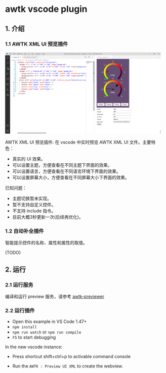 # awtk vscode plugin

## 1. 介绍

### 1.1 AWTK XML UI 预览插件

![demo](demo.png)

AWTK XML UI 预览插件: 在 vscode 中实时预览 AWTK XML UI 文件。主要特色：

* 真实的 UI 效果。
* 可以设置主题，方便查看在不同主题下界面的效果。
* 可以设置语言，方便查看在不同语言环境下界面的效果。
* 可以设置屏幕大小，方便查看在不同屏幕大小下界面的效果。

已知问题：

* 主题切换暂未实现。
* 暂不支持自定义控件。
* 不支持 include 指令。
* 目前大概3秒更新一次(后续再优化)。

### 1.2 自动补全插件

智能提示控件的名称、属性和属性的取值。

(TODO)

## 2. 运行

### 2.1 运行服务

编译和运行 preview 服务，请参考 [awtk-previewer](https://github.com/zlgopen/awtk-previewer)

### 2.2 运行插件

- Open this example in VS Code 1.47+
- `npm install`
- `npm run watch` or `npm run compile`
- `F5` to start debugging

In the new vscode instance:

* Press shortcut shift+ctrl+p to activable command console

* Run the `AWTK : Preview UI XML` to create the webview.
